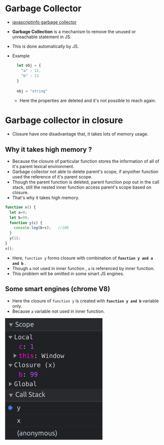 # Garbage Collector
- [javascriptinfo garbage collector](https://javascript.info/garbage-collection)

- **Garbage Collection** is a mechanism to remove the unused or unreachable statement in JS.
- This is done automatically by JS.
- Example

  ```js
    let obj = {
      "a" : 12,
      "b" : 13
    }
    
    obj = "string"
  ```
  - Here the properties are deleted and it's not possible to reach again.
  
  
 # Garbage collector in closure
 - Closure have one disadvantage that, it takes lots of memory usage.


 ## Why it takes high memory ?
 - Because the closure of particular function stores the information of all of it's parent lexical environment.
 - Garbage collector not able to delete parent's scope, if anyother function used the reference of it's parent scope.
 - Though the parent function is deleted, parent function pop out in the call stack, still the nested inner function access parent's scope based on closure.
 - That's why it takes high memory.
  ```js
  function x() {
    let a=9;
    let b=99;
    function y(c) {
      console.log(b+c);   //100
    }
    y(1);
  }
  x();
```
- Here, `function y` forms closure with combination of **`function y and a and b`** . 
- Though `a` not used in inner function , `a` is referenced by inner function.
- This problem will be omitted in some smart JS engines.

## Some smart engines (chrome V8)
- Here the closure of `function y` is created with **`function y and b`** variable only.
- Because `a` variable not used in inner function.

![In V8 chrome engine](https://github.com/VIGNESH-KUMAR-S/JavaScript/blob/main/Images/Garbage%20collector.png)
